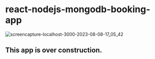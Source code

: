 # react-nodejs-mongodb-booking-app


![screencapture-localhost-3000-2023-08-08-17_05_42](https://github.com/Qarola/qarola-booking-app/assets/67078790/561e17cf-bcad-4e82-9306-bbd06bd141e6)

##

## This app is over construction.



